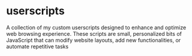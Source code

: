 # userscripts
A collection of my custom userscripts designed to enhance and optimize web browsing experience. These scripts are small, personalized bits of JavaScript that can modify website layouts, add new functionalities, or automate repetitive tasks
